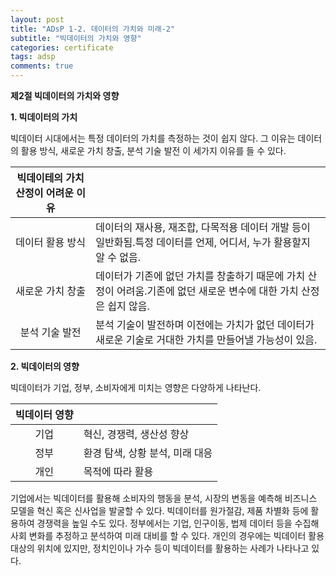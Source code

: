```yaml
---
layout: post
title: "ADsP 1-2. 데이터의 가치와 미래-2"
subtitle: "빅데이터의 가치와 영향"
categories: certificate
tags: adsp
comments: true
---
```


**제2절 빅데이터의 가치와 영향**

**1. 빅데이터의 가치**

빅데이터 시대에서는 특정 데이터의 가치를 측정하는 것이 쉽지 않다. 그 이유는 데이터의 활용 방식, 새로운 가치 창출, 분석 기술 발전 이 세가지 이유를 들 수 있다.

| **빅데이테의 가치 산정이 어려운 이유** |                                                              |
| :------------------------------------: | ------------------------------------------------------------ |
|            데이터 활용 방식            | 데이터의 재사용, 재조합, 다목적용 데이터 개발 등이 일반화됨.특정 데이터를 언제, 어디서, 누가 활용할지 알 수 없음. |
|            새로운 가치 창출            | 데이터가 기존에 없던 가치를 창출하기 때문에 가치 산정이 어려움.기존에 없던 새로운 변수에 대한 가치 산정은 쉽지 않음. |
|             분석 기술 발전             | 분석 기술이 발전하며 이전에는 가치가 없던 데이터가 새로운 기술로 거대한 가치를 만들어낼 가능성이 있음. |

**2. 빅데이터의 영향**

빅데이터가 기업, 정부, 소비자에게 미치는 영향은 다양하게 나타난다.

| **빅데이터 영향** |                                 |
| :---------------: | :------------------------------ |
|       기업        | 혁신, 경쟁력, 생산성 향상       |
|       정부        | 환경 탐색, 상황 분석, 미래 대응 |
|       개인        | 목적에 따라 활용                |

기업에서는 빅데이터를 활용해 소비자의 행동을 분석, 시장의 변동을 예측해 비즈니스 모델을 혁신 혹은 신사업을 발굴할 수 있다. 빅데이터를 원가절감, 제품 차별화 등에 활용하여 경쟁력을 높일 수도 있다. 정부에서는 기업, 인구이동, 법제 데이터 등을 수집해 사회 변화를 추정하고 분석하여 미래 대비를 할 수 있다. 개인의 경우에는 빅데이터 활용 대상의 위치에 있지만, 정치인이나 가수 등이 빅데이터를 활용하는 사례가 나타나고 있다.